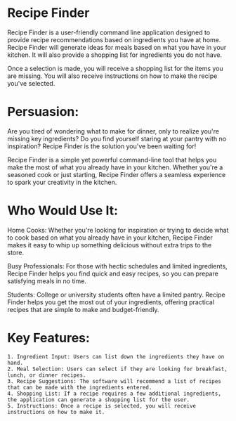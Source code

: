 # Recipe Finder
Recipe Finder is a user-friendly command line application designed to provide recipe recommendations based on ingredients you have at home. Recipe Finder will generate ideas for meals based on what you have in your kitchen. It will also provide a shopping list for ingredients you do not have.

Once a selection is made, you will receive a shopping list for the items you are missing. You will also receive instructions on how to make the recipe you've selected.

# **Persuasion:**

Are you tired of wondering what to make for dinner, only to realize you're missing key ingredients? Do you find yourself staring at your pantry with no inspiration? Recipe Finder is the solution you've been waiting for!

Recipe Finder is a simple yet powerful command-line tool that helps you make the most of what you already have in your kitchen. Whether you're a seasoned cook or just starting, Recipe Finder offers a seamless experience to spark your creativity in the kitchen.

# **Who Would Use It:**

Home Cooks: Whether you're looking for inspiration or trying to decide what to cook based on what you already have in your kitchen, Recipe Finder makes it easy to whip up something delicious without extra trips to the store.

Busy Professionals: For those with hectic schedules and limited ingredients, Recipe Finder helps you find quick and easy recipes, so you can prepare satisfying meals in no time.

Students: College or university students often have a limited pantry. Recipe Finder helps you get the most out of your ingredients, offering practical recipes that are simple to make and budget-friendly.

# **Key Features:**

    1. Ingredient Input: Users can list down the ingredients they have on hand.
    2. Meal Selection: Users can select if they are looking for breakfast, lunch, or dinner recipes.
    3. Recipe Suggestions: The software will recommend a list of recipes that can be made with the ingredients entered.
    4. Shopping List: If a recipe requires a few additional ingredients, the application can generate a shopping list for the user.
    5. Instructions: Once a recipe is selected, you will receive instructions on how to make it. 
  
